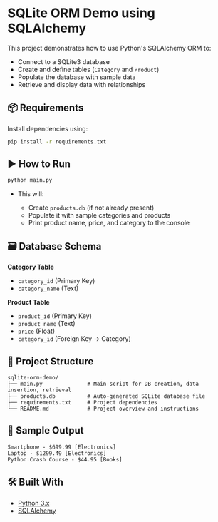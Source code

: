 
# SQLite ORM Demo using SQLAlchemy

This project demonstrates how to use Python's SQLAlchemy ORM to:
- Connect to a SQLite3 database
- Create and define tables (`Category` and `Product`)
- Populate the database with sample data
- Retrieve and display data with relationships

## 📦 Requirements

Install dependencies using:

```bash
pip install -r requirements.txt
````

## ▶️ How to Run

```bash
python main.py
```

* This will:

  * Create `products.db` (if not already present)
  * Populate it with sample categories and products
  * Print product name, price, and category to the console

## 🗃️ Database Schema

**Category Table**

* `category_id` (Primary Key)
* `category_name` (Text)

**Product Table**

* `product_id` (Primary Key)
* `product_name` (Text)
* `price` (Float)
* `category_id` (Foreign Key → Category)

## 📂 Project Structure

```
sqlite-orm-demo/
├── main.py              # Main script for DB creation, data insertion, retrieval
├── products.db          # Auto-generated SQLite database file
├── requirements.txt     # Project dependencies
└── README.md            # Project overview and instructions
```

## 🧪 Sample Output

```
Smartphone - $699.99 [Electronics]
Laptop - $1299.49 [Electronics]
Python Crash Course - $44.95 [Books]
```

## 🛠️ Built With

* [Python 3.x](https://www.python.org/)
* [SQLAlchemy](https://www.sqlalchemy.org/)

